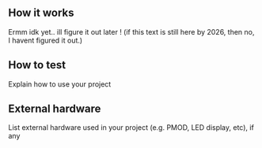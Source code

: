 <!---

This file is used to generate your project datasheet. Please fill in the information below and delete any unused
sections.

You can also include images in this folder and reference them in the markdown. Each image must be less than
512 kb in size, and the combined size of all images must be less than 1 MB.
-->

## How it works

Ermm idk yet.. ill figure it out later ! (if this text is still here by 2026, then no, I havent figured it out.)

## How to test

Explain how to use your project

## External hardware

List external hardware used in your project (e.g. PMOD, LED display, etc), if any
